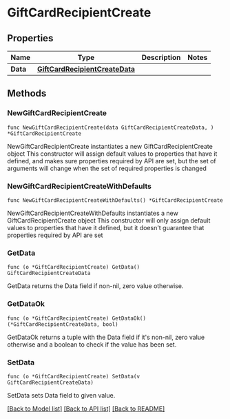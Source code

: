 # GiftCardRecipientCreate

## Properties

Name | Type | Description | Notes
------------ | ------------- | ------------- | -------------
**Data** | [**GiftCardRecipientCreateData**](GiftCardRecipientCreateData.md) |  | 

## Methods

### NewGiftCardRecipientCreate

`func NewGiftCardRecipientCreate(data GiftCardRecipientCreateData, ) *GiftCardRecipientCreate`

NewGiftCardRecipientCreate instantiates a new GiftCardRecipientCreate object
This constructor will assign default values to properties that have it defined,
and makes sure properties required by API are set, but the set of arguments
will change when the set of required properties is changed

### NewGiftCardRecipientCreateWithDefaults

`func NewGiftCardRecipientCreateWithDefaults() *GiftCardRecipientCreate`

NewGiftCardRecipientCreateWithDefaults instantiates a new GiftCardRecipientCreate object
This constructor will only assign default values to properties that have it defined,
but it doesn't guarantee that properties required by API are set

### GetData

`func (o *GiftCardRecipientCreate) GetData() GiftCardRecipientCreateData`

GetData returns the Data field if non-nil, zero value otherwise.

### GetDataOk

`func (o *GiftCardRecipientCreate) GetDataOk() (*GiftCardRecipientCreateData, bool)`

GetDataOk returns a tuple with the Data field if it's non-nil, zero value otherwise
and a boolean to check if the value has been set.

### SetData

`func (o *GiftCardRecipientCreate) SetData(v GiftCardRecipientCreateData)`

SetData sets Data field to given value.



[[Back to Model list]](../README.md#documentation-for-models) [[Back to API list]](../README.md#documentation-for-api-endpoints) [[Back to README]](../README.md)


